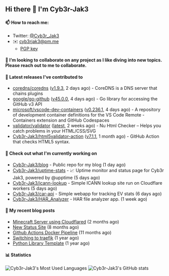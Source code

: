 ## Hi there 👋 I'm Cyb3r-Jak3

#### 📫 How to reach me:
  - Twitter: [@Cyb3r_Jak3](https://twitter.com/Cyb3r_Jak3)
  - ✉️ cyb3rjak3@pm.me
    - [PGP key](https://gist.githubusercontent.com/Cyb3r-Jak3/d1068b61b50239b171faf018a0269f67/raw/b876db002e6b0630795382c0b9134771ffa5fe3a/cyb3rjak3@pm.me.asc)


#### 👯 I’m looking to collaborate on any project as I like diving into new topics. Please reach out to me to collaborate.


#### 🔭 Latest releases I've contributed to

- [coredns/coredns](https://github.com/coredns/coredns) ([v1.9.3](https://github.com/coredns/coredns/releases/tag/v1.9.3), 2 days ago) - CoreDNS is a DNS server that chains plugins
- [google/go-github](https://github.com/google/go-github) ([v45.0.0](https://github.com/google/go-github/releases/tag/v45.0.0), 4 days ago) - Go library for accessing the GitHub v3 API
- [microsoft/vscode-dev-containers](https://github.com/microsoft/vscode-dev-containers) ([v0.236.1](https://github.com/microsoft/vscode-dev-containers/releases/tag/v0.236.1), 4 days ago) - A repository of development container definitions for the VS Code Remote - Containers extension and GitHub Codespaces
- [validator/validator](https://github.com/validator/validator) ([latest](https://github.com/validator/validator/releases/tag/latest), 2 weeks ago) - Nu Html Checker – Helps you catch problems in your HTML/CSS/SVG
- [Cyb3r-Jak3/html5validator-action](https://github.com/Cyb3r-Jak3/html5validator-action) ([v7.1.1](https://github.com/Cyb3r-Jak3/html5validator-action/releases/tag/v7.1.1), 1 month ago) - GitHub Action that checks HTML5 syntax.

#### 👷 Check out what I'm currently working on

- [Cyb3r-Jak3/blog](https://github.com/Cyb3r-Jak3/blog) - Public repo for my blog (1 day ago)
- [Cyb3r-Jak3/uptime-stats](https://github.com/Cyb3r-Jak3/uptime-stats) - 📈 Uptime monitor and status page for Cyb3r Jak3, powered by @upptime (5 days ago)
- [Cyb3r-Jak3/icann-lookup](https://github.com/Cyb3r-Jak3/icann-lookup) - Simple ICANN lookup site run on Cloudflare workers (5 days ago)
- [Cyb3r-Jak3/car-api](https://github.com/Cyb3r-Jak3/car-api) - Simple webapp for tracking EV stats (6 days ago)
- [Cyb3r-Jak3/HAR_Analyzer](https://github.com/Cyb3r-Jak3/HAR_Analyzer) - HAR file analyzer app. (1 week ago)

#### 📜 My recent blog posts

- [Minecraft Server using Cloudflared](https://blog.cyberjake.xyz/Cloudflared-Minecraft/) (2 months ago)
- [New Status Site](https://blog.cyberjake.xyz/New-Status-Site/) (8 months ago)
- [Github Actions Docker Pipeline](https://blog.cyberjake.xyz/Github-Action-Docker/) (11 months ago)
- [Switching to traefik](https://blog.cyberjake.xyz/Traefik/) (1 year ago)
- [Python Library Template](https://blog.cyberjake.xyz/Python-Template/) (1 year ago)


#### 📊 Statistics
![Cyb3r-Jak3's Most Used Languages](https://github-readme-stats.vercel.app/api/top-langs/?username=Cyb3r-Jak3&theme=cobalt&hide=css,html,scss)
![Cyb3r-Jak3's GitHub stats](https://github-readme-stats.vercel.app/api?username=Cyb3r-Jak3&count_private=true&show_icons=true&theme=cobalt&line_height=40)
